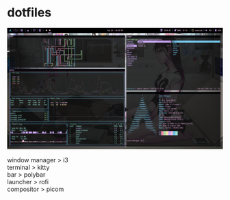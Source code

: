 # dotfiles

![screenshot](https://github.com/CameronAsselin/dotfiles/blob/main/Pictures/screenshot.png?raw=true)

window manager > i3<br>
terminal > kitty<br>
bar > polybar<br>
launcher > rofi<br>
compositor > picom<br>
